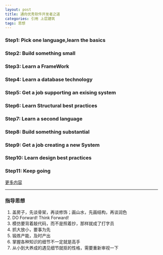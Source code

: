 ```yaml
---
layout: post
title: 通向优秀软件开发者之道 
categories: 引用 上层建筑
tags: 思想
---
```


### Step1: Pick one language,learn the basics

### Step2: Build something small

### Step3: Learn a FrameWork

### Step4: Learn a database technology

### Step5: Get a job supporting an exising system

### Step6: Learn Structural best practices

### Step7: Learn a second language

### Step8: Build something substantial

### Step9: Get a job creating a new System

### Step10: Learn design best practices

### Step11: Keep going

[更多内容](http://www.javacodegeeks.com/2014/07/step-by-step-path-to-becoming-a-great-software-developer.html)

***

### 指导思想

1. 盖房子，先谈骨架，再谈修饰；画山水，先画结构，再谈润色
2. DO Forward! Think Forward!
3. 模仿要背着敲代码，而不是照着抄，那样就成了打字员
4. 抓大放小，要事为先
5. 锻炼产能，及时产出
6. 掌握各种知识的细节不一定就是高手
7. 从小到大养成的遇见细节就抠的性格，需要重新审视一下

